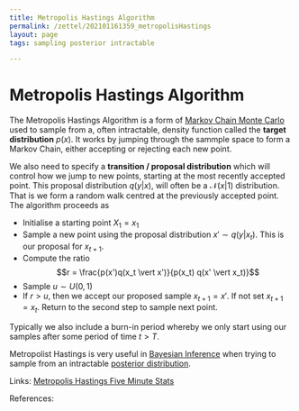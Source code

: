 ```yaml
---
title: Metropolis Hastings Algorithm
permalink: /zettel/202101161359_metropolisHastings
layout: page
tags: sampling posterior intractable

---
```

# Metropolis Hastings Algorithm

The Metropolis Hastings Algorithm is a form of [Markov Chain Monte Carlo](TODOs) used to sample from a, often intractable, density function called the **target distribution** $p(x)$.
It works by jumping through the sammple space to form a Markov Chain, either accepting or rejecting each new point.

We also need to specify a **transition / proposal distribution** which will control how we jump to new points, starting at the most recently accepted point. This proposal distribution $q(y|x)$, will
often be a $\mathcal{N}(x \vert 1)$ distribution. That is we form a random walk centred at the previously accepted point. The algorithm proceeds as

- Initialise a starting point $X_1 = x_1$
- Sample a new point using the proposal distribution $x' \sim q(y \vert x_t)$. This is our proposal for $x_{t+1}$.
- Compute the ratio $$r = \frac{p(x')q(x_t \vert x')}{p(x_t) q(x' \vert x_t)}$$
- Sample $u \sim U(0,1)$
- If $r > u$, then we accept our proposed sample $x_{t+1} = x'$. If not set $x_{t+1} = x_t$. Return to the second step to sample next point.

Typically we also include a burn-in period whereby we only start using our samples after some period of time $t > T$.

Metropolist Hastings is very useful in [Bayesian Inference](202101161711_bayesianInference) when trying to sample from an intractable [posterior distribution](TODOs).


Links: [Metropolis Hastings Five Minute Stats](https://stephens999.github.io/fiveMinuteStats/MH_intro.html)

References: 

